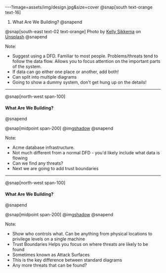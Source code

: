 ---?image=assets/img/design.jpg&size=cover
@snap[south text-orange text-16]
<br>
1. What Are We Building?
@snapend

@snap[south-east text-02 text-orange]
Photo by [Kelly Sikkema](https://unsplash.com/@kellysikkema?utm_source=unsplash&utm_medium=referral&utm_content=creditCopyText) on [Unsplash](https://unsplash.com/search/photos/design?utm_source=unsplash&utm_medium=referral&utm_content=creditCopyText)
@snapend

Note:
- Suggest using a DFD. Familiar to most people. Problems/threats tend to follow the data flow. Allows you to focus attention on the important parts of the system.
- If data can go either one place or another, add both!
- Can split into multiple diagrams
- Going to show a dummy system, don't get hung up on the details!

---
@snap[north-west span-100]
#### What Are We Building?
@snapend

@snap[midpoint span-200]
@img[shadow](assets/img/acme-dfd-no-trust.PNG)
@snapend

Note:
- Acme database infrastructure.
- Not much different from a normal DFD - you'd likely include what data is flowing
- Can we find any threats?
- Next we are going to add trust boundaries

---
@snap[north-west span-100]
#### What Are We Building?
@snapend

@snap[midpoint span-200]
@img[shadow](assets/img/acme-dfd-trust.PNG)
@snapend

Note:
- Show who controls what. Can be anything from physical locations to privilege levels on a single machine
- Trust Boundaries Helps you focus on where threats are likely to be found
- Sometimes known as Attack Surfaces
- This is the key difference between standard diagrams
- Any more threats that can be found?